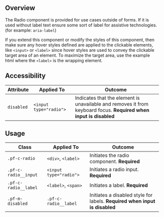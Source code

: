 ## Overview

The Radio component is provided for use cases outside of forms. If it is used without label text ensure some sort of label for assistive technologies. (for example: `aria-label`)

If you extend this component or modify the styles of this component, then make sure any hover styles defined are applied to the clickable elements, like `<input>` or `<label>` since hover styles are used to convey the clickable target area of an element. To maximize the target area, use the example html where the `<label>` is the wrapping element.

## Accessibility

| Attribute | Applied To | Outcome |
| -- | -- | -- |
| `disabled` | `<input type="radio">` | Indicates that the element is unavailable and removes it from keyboard focus. **Required when input is disabled** |

## Usage

| Class | Applied To | Outcome |
| -- | -- | -- |
| `.pf-c-radio` | `<div>`, `<label>` |  Initiates the radio component. **Required**  |
| `.pf-c-radio__input` | `<input type="radio">` |  Initiates a radio input. **Required**  |
| `.pf-c-radio__label` | `<label>`, `<span>` |  Initiates a label. **Required**  |
| `.pf-m-disabled` | `.pf-c-radio__label` |  Initiates a disabled style for labels. **Required when input is disabled** |
